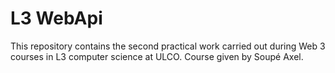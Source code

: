 # L3 WebApi

This repository contains the second practical work carried out during Web 3 courses in L3 computer science at ULCO. Course given by Soupé Axel.
